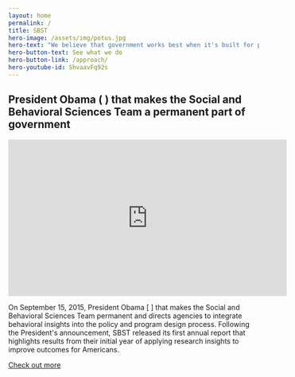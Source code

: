 ```yaml
---
layout: home
permalink: /
title: SBST
hero-image: /assets/img/potus.jpg
hero-text: "We believe that government works best when it's built for people. "
hero-button-text: See what we do
hero-button-link: /approach/
hero-youtube-id: ShvaavFq92s
---
```

## President Obama ( ) that makes the Social and Behavioral Sciences Team a permanent part of government

<iframe width="560" height="315" src="https://www.youtube.com/embed/{{ page.hero-youtube-id }}" frameborder="0" allowfullscreen></iframe>

On September 15, 2015, President Obama [ ] that makes the Social and Behavioral Sciences Team permanent and directs agencies to integrate behavioral insights into the policy and program design process. Following the President's announcement, SBST released its first annual report that highlights results from their initial year of applying research insights to improve outcomes for Americans.

[Check out more](/work)
